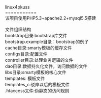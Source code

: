 linux4pkuss
<br>===========<br>
该项目使用PHP5.3+apache2.2+mysql5.5搭建<br>
<br>
文件组织结构<br>
bootstrap目录:bootstrap库文件<br>
bootstrap.example目录：bootstrap的例子<br>
cache目录:smarty模板的缓存文件<br>
configs目录:配置文件<br>
controller目录:处理业务逻辑的文件<br>
dao目录:数据持久化文件，访问数据的文件<br>
libs目录:smarty模板的核心文件<br>
templates: 模板文件<br>
templates_c:驳岸以后的模板文件<br>
.htaccess文件:伪静态的访问规则<br>
